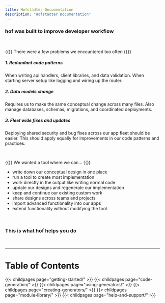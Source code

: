 ```yaml
---
title: Hofstadter Documentation
description: "Hofstadter Documentation"
---
```


### __hof__ was built to improve developer workflow

<br>

{{<lead>}}
There were a few problems we encountered too often
{{</lead>}}

##### 1. Redundant code patterns

When writing api handlers, client libraries, and data validation.
When starting server setup like logging and wiring up the router.

##### 2. Data models change

Requires us to make the same conceptual change across many files.
Also manage databases, schemas, migrations, and coordinated deployments.

##### 3. Fleet wide fixes and updates

Deploying shared security and bug fixes across our app fleet should be easier.
This should apply equally for improvements in our code patterns and practices.

<br>

{{<lead>}}
We wanted a tool where we can...
{{</lead>}}

- write down our conceptual design in one place
- run a tool to create most implementation
- work directly in the output like writing normal code
- update our designs and regenerate our implementation
- keep and continue our existing custom work
- share designs across teams and projects
- import advanced functionality into our apps
- extend functionality without modifying the tool

<br>

### This is what __hof__ helps you do

<br>

---

# Table of Contents

{{< childpages page="getting-started/" >}}
{{< childpages page="code-generation/" >}}
{{< childpages page="using-generators/" >}}
{{< childpages page="creating-generators/" >}}
{{< childpages page="module-library/" >}}
{{< childpages page="help-and-support/" >}}

